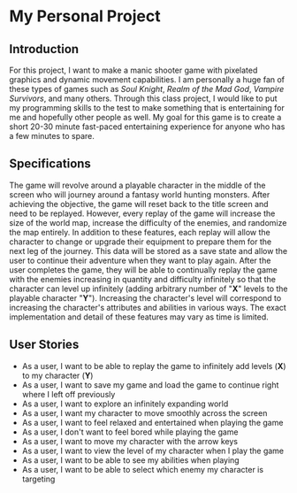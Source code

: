 # My Personal Project

## Introduction

For this project, I want to make a manic shooter game with pixelated graphics and dynamic 
movement capabilities. I am personally a huge fan of these types of games such as *Soul Knight*,
*Realm of the Mad God*, *Vampire Survivors*, and many others. Through this class project, 
I would like to put my programming skills to the test to make something that is entertaining 
for me and hopefully other people as well. My goal for this game is to create a short 20-30 minute 
fast-paced entertaining experience for anyone who has a few minutes to spare.

## Specifications

The game will revolve around a playable character in the middle of the screen who will 
journey around a fantasy world hunting monsters. After achieving the objective, the game will reset
back to the title screen and need to be replayed. However, every replay of the game will increase 
the size of the world map, increase the difficulty of the enemies, and randomize the map entirely. 
In addition to these features, each replay will allow the character to change or upgrade their 
equipment to prepare them for the next leg of the journey. This data will be stored as a save state
and allow the user to continue their adventure when they want to play again. After the user completes
the game, they will be able to continually replay the game with the enemies increasing in quantity and 
difficulty infinitely so that the character can level up infinitely (adding arbitrary number of "**X**" levels 
to the playable character "**Y**"). Increasing the character's level will correspond to increasing the 
character's attributes and abilities in various ways. The exact implementation and detail of these features
may vary as time is limited. 

## User Stories
- As a user, I want to be able to replay the game to infinitely add levels (**X**) to my character (**Y**)
- As a user, I want to save my game and load the game to continue right where I left off previously
- As a user, I want to explore an infinitely expanding world
- As a user, I want my character to move smoothly across the screen 
- As a user, I want to feel relaxed and entertained when playing the game
- As a user, I don't want to feel bored while playing the game
- As a user, I want to move my character with the arrow keys 
- As a user, I want to view the level of my character when I play the game
- As a user, I want to be able to see my abilities when playing
- As a user, I want to be able to select which enemy my character is targeting 